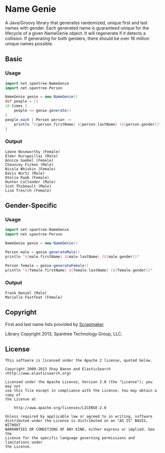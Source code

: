 # Name Genie

A Java/Groovy library that generates randomized, unique first and last names with gender.  Each generated name is
guaranteed unique for the lifecycle of a given NameGenie object.  It will regenerate if it detects a collision. If
generating for both genders, there should be over 16 million unique names possible.

## Basic

### Usage

```groovy
import net.spantree.NameGenie
import net.spantree.Person

NameGenie genie = new NameGenie()
def people = []
10.times {
    people << genie.generate()
}
people.each { Person person ->
    println "${person.firstName} ${person.lastName} (${person.gender})"
}
```

### Output

```
Leone Noseworthy (Female)
Elmer Kuruppillai (Male)
Annice Gaebel (Female)
Chauncey Ficken (Male)
Nicola Whiskin (Female)
Davis Wurtz (Male)
Otelia Raab (Female)
Hunter Callender (Male)
Scot Thibeault (Male)
Lise Tresrch (Female)
```

## Gender-Specific

### Usage

```groovy
import net.spantree.NameGenie
import net.spantree.Person

NameGenie genie = new NameGenie()

Person male = genie.generateMale()
println "${male.firstName} ${male.lastName} (${male.gender})"

Person female = genie.generateFemale()
println "${female.firstName} ${female.lastName} (${female.gender})"
```

### Output

```
Frank Hanzel (Male)
Marielle Fastfeat (Female)
```

## Copyright

First and last name lists provided by [Scrapmaker](http://scrapmaker.com/dir/names)

Library Copyright 2013, Spantree Technology Group, LLC.

## License

```
This software is licensed under the Apache 2 license, quoted below.

Copyright 2009-2013 Shay Banon and ElasticSearch <http://www.elasticsearch.org>

Licensed under the Apache License, Version 2.0 (the "License"); you may not
use this file except in compliance with the License. You may obtain a copy of
the License at

    http://www.apache.org/licenses/LICENSE-2.0

Unless required by applicable law or agreed to in writing, software
distributed under the License is distributed on an "AS IS" BASIS, WITHOUT
WARRANTIES OR CONDITIONS OF ANY KIND, either express or implied. See the
License for the specific language governing permissions and limitations under
the License.
```
